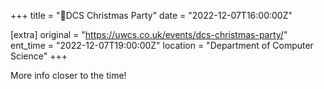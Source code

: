 +++
title = "🎄DCS  Christmas Party"
date = "2022-12-07T16:00:00Z"

[extra]
original = "https://uwcs.co.uk/events/dcs-christmas-party/"    
ent_time = "2022-12-07T19:00:00Z"
location = "Department of Computer Science"
+++

More info closer to the time!
